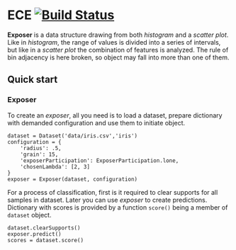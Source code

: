 # ECE [![Build Status](https://travis-ci.org/xehivs/EEC.svg?branch=master)](https://travis-ci.org/xehivs/ECE)

**Exposer** is a data structure drawing from both <em>histogram</em> and a <em>scatter plot</em>. Like in <em>histogram</em>, the range of values is divided into a series of intervals, but like in a <em>scatter plot</em> the combination of features is analyzed. The rule of bin adjacency is here broken, so object may fall into more than one of them.

## Quick start

### Exposer

To create an _exposer_, all you need is to load a dataset, prepare dictionary with demanded configuration and use them to initiate object.

    dataset = Dataset('data/iris.csv','iris')
    configuration = {
        'radius': .5, 
        'grain': 15,
        'exposerParticipation': ExposerParticipation.lone,
        'chosenLambda': [2, 3]
    }
    exposer = Exposer(dataset, configuration)

For a process of classification, first is it required to clear supports for all samples in dataset. Later you can use _exposer_ to create predictions. Dictionary with scores is provided by a function `score()` being a member of `dataset` object.

    dataset.clearSupports()
    exposer.predict()
    scores = dataset.score()